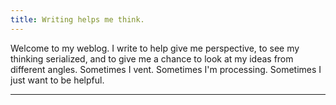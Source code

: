 ```yaml
---
title: Writing helps me think.
---
```


Welcome to my weblog. I write to help give me perspective, to see my thinking serialized, and to give me a chance to look at my ideas from different angles. Sometimes I vent. Sometimes I'm processing. Sometimes I just want to be helpful.

----
